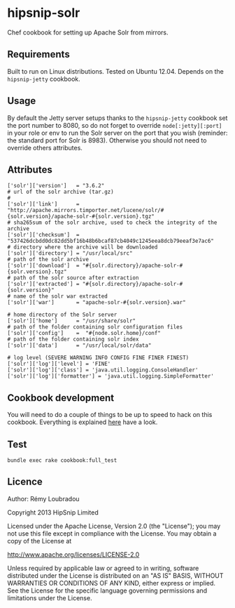 # hipsnip-solr

Chef cookbook for setting up Apache Solr from mirrors.

## Requirements

Built to run on Linux distributions. Tested on Ubuntu 12.04.
Depends on the `hipsnip-jetty` cookbook.

## Usage

By default the Jetty server setups thanks to the `hipsnip-jetty` cookbook set the port number to 8080, so do not forget to override `node[:jetty][:port]` in your role or env to run the Solr server on the port that you wish (reminder: the standard port for Solr is 8983).
Otherwise you should not need to override others attributes.

## Attributes

```
['solr']['version']   = "3.6.2"
# url of the solr archive (tar.gz)
#
['solr']['link']      = "http://apache.mirrors.timporter.net/lucene/solr/#{solr.version}/apache-solr-#{solr.version}.tgz"
# sha265sum of the solr archive, used to check the integrity of the archive
['solr']['checksum']  = "537426dcbdd0dc82dd5bf16b48b6bcaf87cb4049c1245eea8dcb79eeaf3e7ac6"
# directory where the archive will be downloaded
['solr']['directory'] = "/usr/local/src"
# path of the solr archive
['solr']['download']  = "#{solr.directory}/apache-solr-#{solr.version}.tgz"
# path of the solr source after extraction
['solr']['extracted'] = "#{solr.directory}/apache-solr-#{solr.version}"
# name of the solr war extracted
['solr']['war']       = "apache-solr-#{solr.version}.war"

# home directory of the Solr server
['solr']['home']      = "/usr/share/solr"
# path of the folder containing solr configuration files
['solr']['config']    =  "#{node.solr.home}/conf"
# path of the folder containing solr index
['solr']['data']      = "/usr/local/solr/data"

# log level (SEVERE WARNING INFO CONFIG FINE FINER FINEST)
['solr']['log']['level'] = 'FINE'
['solr']['log']['class'] = 'java.util.logging.ConsoleHandler'
['solr']['log']['formatter'] = 'java.util.logging.SimpleFormatter'
```
## Cookbook development

You will need to do a couple of things to be up to speed to hack on this cookbook.
Everything is explained [here](https://github.com/hipsnip-cookbooks/cookbook-development) have a look.

## Test

```
bundle exec rake cookbook:full_test
```

## Licence

Author: Rémy Loubradou

Copyright 2013 HipSnip Limited

Licensed under the Apache License, Version 2.0 (the "License");
you may not use this file except in compliance with the License.
You may obtain a copy of the License at

http://www.apache.org/licenses/LICENSE-2.0

Unless required by applicable law or agreed to in writing, software
distributed under the License is distributed on an "AS IS" BASIS,
WITHOUT WARRANTIES OR CONDITIONS OF ANY KIND, either express or implied.
See the License for the specific language governing permissions and
limitations under the License.